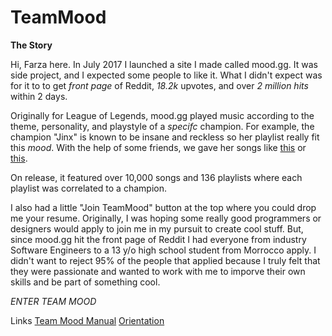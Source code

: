 # TeamMood

**The Story**

Hi, Farza here. In July 2017 I launched a site I made called mood.gg. It was side project, and I expected some people to like it. What I didn't expect was for it to to get *front page* of Reddit, *18.2k* upvotes, and over *2 million hits* within 2 days. 

Originally for League of Legends, mood.gg played music according to the theme, personality, and playstyle of a *specifc* champion. For example, the champion "Jinx" is known to be insane and reckless so her playlist really fit this *mood*. With the help of some friends, we gave her songs like [this](https://www.youtube.com/watch?v=4gDch1p4c_M&list=PLcUMDJL7i_TIIb6K3BfLQKDs_KN4l92Yc&index=20) or [this](https://www.youtube.com/watch?v=fUOVQ4KsX9U&index=34&list=PLcUMDJL7i_TIIb6K3BfLQKDs_KN4l92Yc). 

On release, it featured over 10,000 songs and 136 playlists where each playlist was correlated to a champion.

I also had a little "Join TeamMood" button at the top where you could drop me your resume. Originally, I was hoping some really good programmers or designers would apply to join me in my pursuit to create cool stuff. But, since mood.gg hit the front page of Reddit I had everyone from industry Software Engineers to a 13 y/o high school student from Morrocco apply. I didn't want to reject 95% of the people that applied because I truly felt that they were passionate and wanted to work with me to imporve their own skills and be part of something cool.

*ENTER TEAM MOOD*


Links
[Team Mood Manual](https://docs.google.com/document/d/1T7AoAXFJg0egptt98TzHYCt6jMm0f5XBKx1ZsrLYjno/edit?usp=sharing)
[Orientation](https://docs.google.com/document/d/1xr8pTglygKKbdIm6MOgH17IPS-L76e-5azlZQBkTpTw/edit?usp=sharing)
